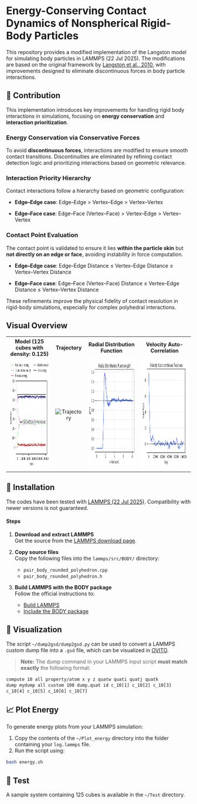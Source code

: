 # Energy-Conserving Contact Dynamics of Nonspherical Rigid-Body Particles

This repository provides a modified implementation of the Langston model for simulating body particles in LAMMPS (22 Jul 2025). The modifications are based on the original framework by [Langston et al., 2010](https://link.springer.com/article/10.1007/s10035-010-0217-4), with improvements designed to eliminate discontinuous forces in body particle interactions.

## 🚀 Contribution

This implementation introduces key improvements for handling rigid body interactions in simulations, focusing on **energy conservation** and **interaction prioritization**.

### Energy Conservation via Conservative Forces

To avoid **discontinuous forces**, interactions are modified to ensure smooth contact transitions. Discontinuities are eliminated by refining contact detection logic and prioritizing interactions based on geometric relevance.

### Interaction Priority Hierarchy

Contact interactions follow a hierarchy based on geometric configuration:

- **Edge–Edge case**:
  Edge–Edge > Vertex–Edge > Vertex–Vertex

- **Edge–Face case**:
  Edge–Face (Vertex–Face) > Vertex–Edge > Vertex–Vertex

### Contact Point Evaluation

The contact point is validated to ensure it lies **within the particle skin** but **not directly on an edge or face**, avoiding instability in force computation.

- **Edge–Edge case**:
  Edge–Edge Distance ≤ Vertex–Edge Distance ≤ Vertex–Vertex Distance

- **Edge–Face case**:
  Edge–Face (Vertex–Face) Distance ≤ Vertex–Edge Distance ≤ Vertex–Vertex Distance

These refinements improve the physical fidelity of contact resolution in rigid-body simulations, especially for complex polyhedral interactions.

## Visual Overview

<table style="border-collapse: collapse; text-align: center;">
  <tr>
    <th>Model (125 cubes with density: 0.125)</th>
    <th>Trajectory</th>
    <th>Radial Distribution Function</th>
    <th>Velocity Auto-Correlation</th>
  </tr>
  <tr>
    <td><img src="image/energy.png" alt="Energy" width="300" height="300"/></td>
    <td><img src="image/cubes.gif" alt="Trajectory" width="300" height="300"/></td>
    <td><img src="image/rdf.png" alt="Radial Distribution Function" width="300" height="300"/></td>
    <td><img src="image/vacf.png" alt="Velocity Auto-Correlation Function" width="300" height="300"/></td>
  </tr>
</table>

## 🔧 Installation

The codes have been tested with [LAMMPS (22 Jul 2025)](https://download.lammps.org/tars/index.html). Compatibility with newer versions is not guaranteed.

#### Steps

1. **Download and extract LAMMPS**  
   Get the source from the [LAMMPS download page](https://download.lammps.org/tars/index.html).

2. **Copy source files**  
   Copy the following files into the `lammps/src/BODY/` directory:
   - `pair_body_rounded_polyhedron.cpp`
   - `pair_body_rounded_polyhedron.h`

3. **Build LAMMPS with the BODY package**  
   Follow the official instructions to:
   - [Build LAMMPS](https://docs.lammps.org/Build.html)
   - [Include the BODY package](https://docs.lammps.org/Build_package.html)

## 🧭 Visualization

The script `~/dump2gsd/dump2gsd.py` can be used to convert a LAMMPS custom dump file into a `.gsd` file, which can be visualized in [OVITO](https://www.ovito.org/).

> **Note:** The dump command in your LAMMPS input script **must match exactly** the following format:

```lammps
compute 10 all property/atom x y z quatw quati quatj quatk
dump mydump all custom 100 dump.quat id c_10[1] c_10[2] c_10[3] c_10[4] c_10[5] c_10[6] c_10[7]
```

## 📈 Plot Energy

To generate energy plots from your LAMMPS simulation:

1. Copy the contents of the `~/Plot_energy` directory into the folder containing your `log.lammps` file.
2. Run the script using:

  ```bash
  bash energy.sh
  ```

## 🧪 Test
A sample system containing 125 cubes is available in the `~/Test` directory.
